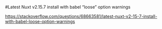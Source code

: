 #Latest Nuxt v2.15.7 install with babel “loose” option warnings

https://stackoverflow.com/questions/68663581/latest-nuxt-v2-15-7-install-with-babel-loose-option-warnings

